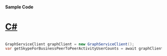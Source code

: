 #### Sample Code
# [C#](#tab/Csharp)

```C#

GraphServiceClient graphClient = new GraphServiceClient();
var getSkypeForBusinessPeerToPeerActivityUserCounts = await graphClient.Reports.GetSkypeForBusinessPeerToPeerActivityUserCounts().Request().GetAsync();

```